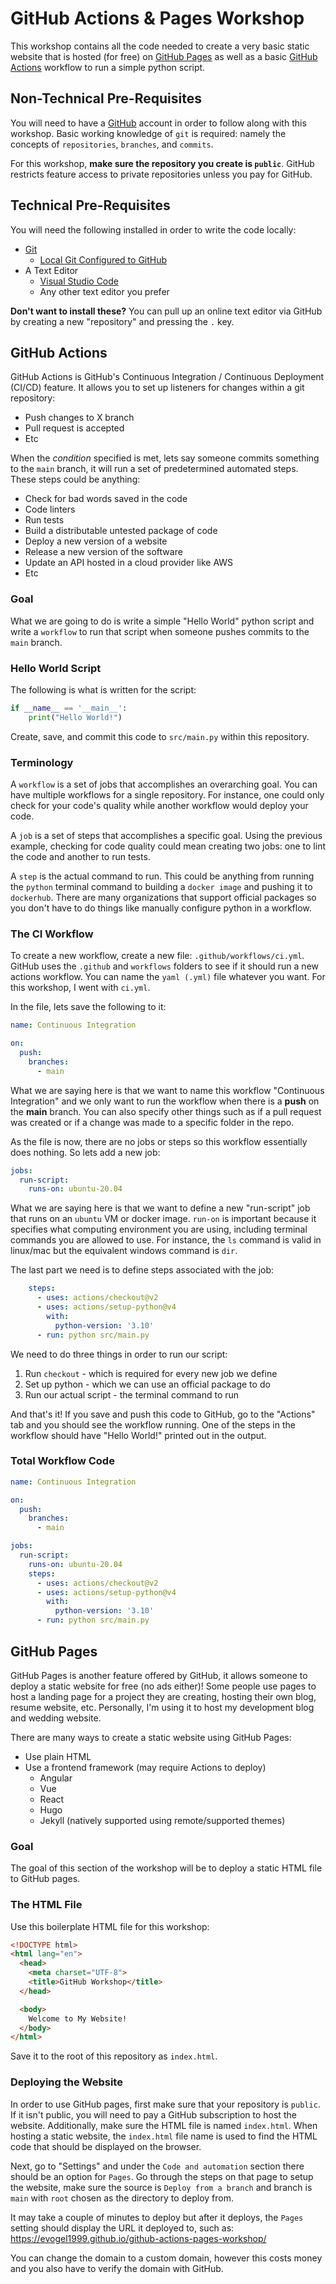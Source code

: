 # GitHub Actions & Pages Workshop

This workshop contains all the code needed to create a very basic static website that is hosted (for free) on [GitHub Pages](https://pages.github.com/) as well as a basic [GitHub Actions](https://github.com/features/actions) workflow to run a simple python script.

## Non-Technical Pre-Requisites

You will need to have a [GitHub](https://github.com/) account in order to follow along with this workshop.  Basic working knowledge of `git` is required: namely the concepts of `repositories`, `branches`, and `commits`.

For this workshop, **make sure the repository you create is `public`**.  GitHub restricts feature access to private repositories unless you pay for GitHub.

## Technical Pre-Requisites

You will need the following installed in order to write the code locally:

- [Git](https://git-scm.com/downloads)
    - [Local Git Configured to GitHub](https://docs.github.com/en/get-started/quickstart/set-up-git#authenticating-with-github-from-git)
- A Text Editor
    - [Visual Studio Code](https://code.visualstudio.com/)
    - Any other text editor you prefer

**Don't want to install these?**  You can pull up an online text editor via GitHub by creating a new "repository" and pressing the `.` key.

## GitHub Actions

GitHub Actions is GitHub's Continuous Integration / Continuous Deployment (CI/CD) feature.  It allows you to set up listeners for changes within a git repository:

- Push changes to X branch
- Pull request is accepted
- Etc

When the *condition* specified is met, lets say someone commits something to the `main` branch, it will run a set of predetermined automated steps.  These steps could be anything:

- Check for bad words saved in the code
- Code linters
- Run tests
- Build a distributable untested package of code
- Deploy a new version of a website
- Release a new version of the software
- Update an API hosted in a cloud provider like AWS
- Etc

### Goal

What we are going to do is write a simple "Hello World" python script and write a `workflow` to run that script when someone pushes commits to the `main` branch.

### Hello World Script

The following is what is written for the script:

```python
if __name__ == '__main__':
    print("Hello World!")
```

Create, save, and commit this code to `src/main.py` within this repository.

### Terminology

A `workflow` is a set of jobs that accomplishes an overarching goal.  You can have multiple workflows for a single repository.  For instance, one could only check for your code's quality while another workflow would deploy your code.

A `job` is a set of steps that accomplishes a specific goal.  Using the previous example, checking for code quality could mean creating two jobs: one to lint the code and another to run tests.

A `step` is the actual command to run.  This could be anything from running the `python` terminal command to building a `docker image` and pushing it to `dockerhub`.  There are many organizations that support official packages so you don't have to do things like manually configure python in a workflow.

### The CI Workflow

To create a new workflow, create a new file: `.github/workflows/ci.yml`.  GitHub uses the `.github` and `workflows` folders to see if it should run a new actions workflow.  You can name the `yaml (.yml)` file whatever you want.  For this workshop, I went with `ci.yml`.

In the file, lets save the following to it:

```yaml
name: Continuous Integration

on:
  push:
    branches:
      - main
```

What we are saying here is that we want to name this workflow "Continuous Integration" and we only want to run the workflow when there is a **push** on the **main** branch.  You can also specify other things such as if a pull request was created or if a change was made to a specific folder in the repo.

As the file is now, there are no jobs or steps so this workflow essentially does nothing.  So lets add a new job:

```yaml
jobs:
  run-script:
    runs-on: ubuntu-20.04
```

What we are saying here is that we want to define a new "run-script" job that runs on an `ubuntu` VM or docker image.  `run-on` is important because it specifies what computing environment you are using, including terminal commands you are allowed to use.  For instance, the `ls` command is valid in linux/mac but the equivalent windows command is `dir`.

The last part we need is to define steps associated with the job:

```yaml
    steps:
      - uses: actions/checkout@v2
      - uses: actions/setup-python@v4
        with:
          python-version: '3.10' 
      - run: python src/main.py
```

We need to do three things in order to run our script:

1. Run `checkout` - which is required for every new job we define
2. Set up python - which we can use an official package to do
3. Run our actual script - the terminal command to run

And that's it!  If you save and push this code to GitHub, go to the "Actions" tab and you should see the workflow running.  One of the steps in the workflow should have "Hello World!" printed out in the output.

### Total Workflow Code

```yaml
name: Continuous Integration

on:
  push:
    branches:
      - main

jobs:
  run-script:
    runs-on: ubuntu-20.04
    steps:
      - uses: actions/checkout@v2
      - uses: actions/setup-python@v4
        with:
          python-version: '3.10' 
      - run: python src/main.py
```

## GitHub Pages

GitHub Pages is another feature offered by GitHub, it allows someone to deploy a static website for free (no ads either)!  Some people use pages to host a landing page for a project they are creating, hosting their own blog, resume website, etc.  Personally, I'm using it to host my development blog and wedding website.

There are many ways to create a static website using GitHub Pages:

- Use plain HTML
- Use a frontend framework (may require Actions to deploy)
    - Angular
    - Vue
    - React
    - Hugo
    - Jekyll (natively supported using remote/supported themes)

### Goal

The goal of this section of the workshop will be to deploy a static HTML file to GitHub pages.

### The HTML File

Use this boilerplate HTML file for this workshop:

```html
<!DOCTYPE html>
<html lang="en">
  <head>
    <meta charset="UTF-8">
    <title>GitHub Workshop</title>
  </head>

  <body>
    Welcome to My Website!
  </body>
</html>
```

Save it to the root of this repository as `index.html`.

### Deploying the Website

In order to use GitHub pages, first make sure that your repository is `public`.  If it isn't public, you will need to pay a GitHub subscription to host the website.  Additionally, make sure the HTML file is named `index.html`.  When hosting a static website, the `index.html` file name is used to find the HTML code that should be displayed on the browser.

Next, go to "Settings" and under the `Code and automation` section there should be an option for `Pages`.  Go through the steps on that page to setup the website, make sure the source is `Deploy from a branch` and branch is `main` with `root` chosen as the directory to deploy from.

It may take a couple of minutes to deploy but after it deploys, the `Pages` setting should display the URL it deployed to, such as: https://evogel1999.github.io/github-actions-pages-workshop/

You can change the domain to a custom domain, however this costs money and you also have to verify the domain with GitHub.